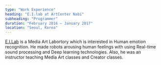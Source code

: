 ```yaml
---
type: "Work Experience"
heading: "E.I.lab at ArtCenter Nabi"
subheading: "Programmer"
duration: "February 2016 – January 2017"
location: "Seoul, Korea"
---
```


<a href="http://glasscanvas.io/" target="_blank">E.I.Lab</a> is a Media Art Labortory which is interested in Human emotion recognition. He made robots arousing human feelings with using Real-time sound processing and Deep learning technologies. Also, he was an instructor teaching Media Art classes and Creator classes.
